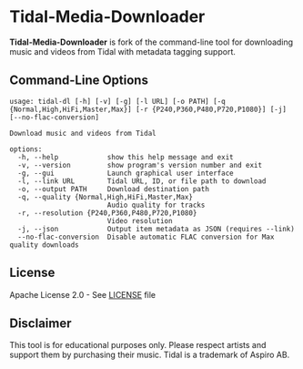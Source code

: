 # Tidal-Media-Downloader

**Tidal-Media-Downloader** is fork of the command-line tool for downloading music and videos from Tidal with metadata tagging support.

## Command-Line Options

```
usage: tidal-dl [-h] [-v] [-g] [-l URL] [-o PATH] [-q {Normal,High,HiFi,Master,Max}] [-r {P240,P360,P480,P720,P1080}] [-j] [--no-flac-conversion]

Download music and videos from Tidal

options:
  -h, --help            show this help message and exit
  -v, --version         show program's version number and exit
  -g, --gui             Launch graphical user interface
  -l, --link URL        Tidal URL, ID, or file path to download
  -o, --output PATH     Download destination path
  -q, --quality {Normal,High,HiFi,Master,Max}
                        Audio quality for tracks
  -r, --resolution {P240,P360,P480,P720,P1080}
                        Video resolution
  -j, --json            Output item metadata as JSON (requires --link)
  --no-flac-conversion  Disable automatic FLAC conversion for Max quality downloads
```

## License

Apache License 2.0 - See [LICENSE](LICENSE) file

## Disclaimer

This tool is for educational purposes only. Please respect artists and support them by purchasing their music. Tidal is a trademark of Aspiro AB.

